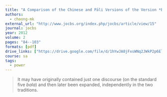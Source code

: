 ```yaml
---
title: "A Comparison of the Chinese and Pāli Versions of the Version *Bala Saṃyukta,* a Collection of Early Buddhist Discourses on Powers"
authors:
  - choong-mk
external_url: "http://www.jocbs.org/index.php/jocbs/article/view/15"
journal: jocbs
year: 2012
volume: 2
pages: "84--103"
formats: [pdf]
drive_links: ["https://drive.google.com/file/d/1hYwJA8jFxsWNq2JWkP2p6ElvSVUFnFhp/view?usp=drivesdk"]
course: sa
tags:
  - power
---
```


> It may have originally contained just one discourse (on the standard five *bala*) and then later been expanded, independently in the two traditions.
